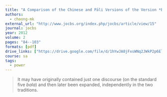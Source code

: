 ```yaml
---
title: "A Comparison of the Chinese and Pāli Versions of the Version *Bala Saṃyukta,* a Collection of Early Buddhist Discourses on Powers"
authors:
  - choong-mk
external_url: "http://www.jocbs.org/index.php/jocbs/article/view/15"
journal: jocbs
year: 2012
volume: 2
pages: "84--103"
formats: [pdf]
drive_links: ["https://drive.google.com/file/d/1hYwJA8jFxsWNq2JWkP2p6ElvSVUFnFhp/view?usp=drivesdk"]
course: sa
tags:
  - power
---
```


> It may have originally contained just one discourse (on the standard five *bala*) and then later been expanded, independently in the two traditions.
